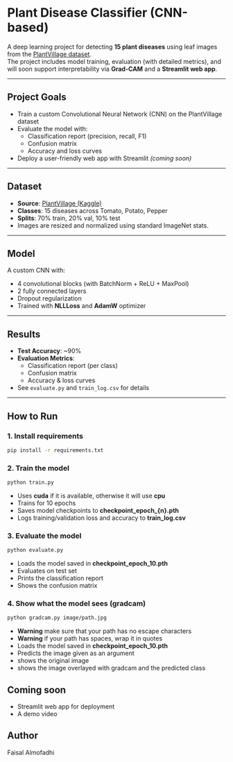 # Plant Disease Classifier (CNN-based)

A deep learning project for detecting **15 plant diseases** using leaf images from the [PlantVillage dataset](https://www.kaggle.com/datasets/emmarex/plantdisease).  
The project includes model training, evaluation (with detailed metrics), and will soon support interpretability via **Grad-CAM** and a **Streamlit web app**.

---

## Project Goals

- Train a custom Convolutional Neural Network (CNN) on the PlantVillage dataset
- Evaluate the model with:
  - Classification report (precision, recall, F1)
  - Confusion matrix
  - Accuracy and loss curves
- Deploy a user-friendly web app with Streamlit *(coming soon)*

---

## Dataset

- **Source**: [PlantVillage (Kaggle)](https://www.kaggle.com/datasets/emmarex/plantdisease)
- **Classes**: 15 diseases across Tomato, Potato, Pepper
- **Splits**: 70% train, 20% val, 10% test  
- Images are resized and normalized using standard ImageNet stats.

---

## Model

A custom CNN with:
- 4 convolutional blocks (with BatchNorm + ReLU + MaxPool)
- 2 fully connected layers
- Dropout regularization
- Trained with **NLLLoss** and **AdamW** optimizer

---

## Results

- **Test Accuracy**: ~90%
- **Evaluation Metrics**:
  - Classification report (per class)
  - Confusion matrix
  - Accuracy & loss curves
- See `evaluate.py` and `train_log.csv` for details

---

## How to Run

### 1. Install requirements

```bash
pip install -r requirements.txt

```

### 2. Train the model
```bash
python train.py
```

- Uses **cuda** if it is available, otherwise it will use **cpu**
- Trains for 10 epochs
- Saves model checkpoints to **checkpoint_epoch_{n}.pth**
- Logs training/validation loss and accuracy to **train_log.csv**


### 3. Evaluate the model
```bash
python evaluate.py
```

- Loads the model saved in **checkpoint_epoch_10.pth**
- Evaluates on test set
- Prints the classification report
- Shows the confusion matrix

### 4. Show what the model sees (gradcam)
```bash
python gradcam.py image/path.jpg
```

- **Warning** make sure that your path has no escape characters
- **Warning** if your path has spaces, wrap it in quotes
- Loads the model saved in **checkpoint_epoch_10.pth**
- Predicts the image given as an argument
- shows the original image
- shows the image overlayed with gradcam and the predicted class


## Coming soon
- Streamlit web app for deployment
- A demo video


## Author
Faisal Almofadhi